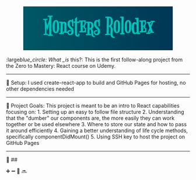 <p align="center">
  <img width="410" height="120" src="./public/title.png" alt="Monsters Logo">
</p>

:large*blue_circle: What \_is* this?:
This is the first follow-along project from the Zero to Mastery: React course on Udemy.

---

:large_blue_circle: Setup:
I used create-react-app to build and GitHub Pages for hosting, no other dependencies needed

---

:large_blue_circle: Project Goals:
This project is meant to be an intro to React capabilities focusing on: 1. Setting up an easy to follow file structure 2. Understanding that the "dumber" our components are, the more easily they can work together or be used elsewhere 3. Where to store our state and how to pass it around efficiently 4. Gaining a better understanding of life cycle methods, specifically componentDidMount() 5. Using SSH key to host the project on GitHub Pages

---

:large_blue_circle: ##

:heavy_plus_sign:
:heavy_minus_sign:
:link:
:soon:
